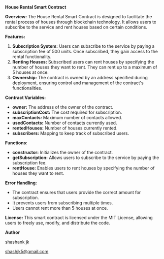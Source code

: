 **House Rental Smart Contract**

**Overview:**
The House Rental Smart Contract is designed to facilitate the rental process of houses through blockchain technology. It allows users to subscribe to the service and rent houses based on certain conditions.

**Features:**
1. **Subscription System:** Users can subscribe to the service by paying a subscription fee of 500 units. Once subscribed, they gain access to the rental functionality.
2. **Renting Houses:** Subscribed users can rent houses by specifying the number of houses they want to rent. They can rent up to a maximum of 5 houses at once.
3. **Ownership:** The contract is owned by an address specified during deployment, ensuring control and management of the contract's functionalities.

**Contract Variables:**
- **owner:** The address of the owner of the contract.
- **subscriptionCost:** The cost required for subscription.
- **maxContacts:** Maximum number of contacts allowed.
- **usedContacts:** Number of contacts currently used.
- **rentedHouses:** Number of houses currently rented.
- **subscribers:** Mapping to keep track of subscribed users.

**Functions:**
- **constructor:** Initializes the owner of the contract.
- **getSubscription:** Allows users to subscribe to the service by paying the subscription fee.
- **rentHouse:** Enables users to rent houses by specifying the number of houses they want to rent.

**Error Handling:**
- The contract ensures that users provide the correct amount for subscription.
- It prevents users from subscribing multiple times.
- Users cannot rent more than 5 houses at once.

**License:**
This smart contract is licensed under the MIT License, allowing users to freely use, modify, and distribute the code.

**Author**

shashank jk 

shashjk5@gmail.com
